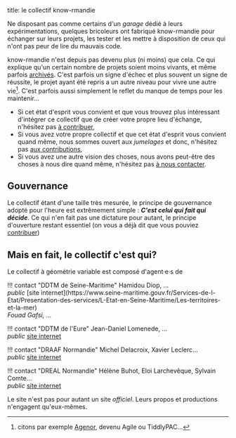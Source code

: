 title: le collectif know-rmandie

Ne disposant pas comme certains d'un _garage_ dédié à leurs expérimentations, quelques bricoleurs ont fabriqué know-rmandie pour échanger sur leurs projets, les tester et les mettre à disposition de ceux qui n'ont pas peur de lire du mauvais code.

know-rmandie n'est depuis pas devenu plus (ni moins) que cela. Ce qui explique qu'un certain nombre de projets soient moins vivants, et même parfois [archivés](../archives/index.md). C'est parfois un signe d'échec et plus souvent un signe de réussite, le projet ayant été repris a un autre niveau pour vivre une autre vie[^x]. C'est parfois aussi simplement le reflet du manque de temps pour les maintenir...

* Si cet état d'esprit vous convient et que vous trouvez plus intéressant d'intégrer ce collectif que de créer votre propre lieu d'échange, n'hésitez pas [à contribuer](./contribuer.md),
* Si vous avez votre propre collectif et que cet état d'esprit vous convient quand même, nous sommes ouvert aux _jumelages_ et donc, n'hésitez pas [aux contributions](./contribuer.md),
* Si vous avez une autre vision des choses, nous avons peut-être des choses à nous dire quand même, n'hésitez pas [à nous contacter](./contribuer.md).

## Gouvernance

Le collectif étant d'une taille très mesurée, le principe de gouvernance adopté pour l'heure est extrêmement simple : **_C'est celui qui fait qui décide_**. Ce qui n'en fait pas une dictature pour autant, le principe d'ouverture restant essentiel (on vous a déjà dit que vous pouviez [contribuer](./contribuer.md))

## Mais en fait, le collectif c'est qui?

Le collectif à géométrie variable est composé d'agent·e·s de

<div markdown="1" class="three cols">
!!! contact "DDTM de Seine-Maritime"
    Hamidou Diop, ...<br/>
    <i class="m-icons">public</i> [site internet](https://www.seine-maritime.gouv.fr/Services-de-l-Etat/Presentation-des-services/L-Etat-en-Seine-Maritime/Les-territoires-et-la-mer)<br/>
    <i>Fouad Gafsi, ...</i>

!!! contact "DDTM de l'Eure"
    Jean-Daniel Lomenede, ...<br/>
    <i class="m-icons">public</i> [site internet](http://www.eure.gouv.fr/Services-de-l-Etat/Agriculture-environnement-amenagement-et-logement/La-direction-departementale-des-territoires-et-de-la-mer-D.D.T.M/Coordonnees-et-plans-d-acces)

!!! contact "DRAAF Normandie"
    Michel Delacroix, Xavier Leclerc...<br/>
    <i class="m-icons">public</i> [site internet](https://draaf.normandie.agriculture.gouv.fr)

!!! contact "DREAL Normandie"
    Hélène Buhot, Eloi Larchevêque, Sylvain Comte...<br/>
    <i class="m-icons">public</i> [site internet](https://normandie.developpement-durable.gouv.fr)

</div>

Le site n'est pas pour autant un site _officiel_. Leurs propos et productions n'engagent qu'eux-mêmes.

[^x]: citons par exemple [Agenor](../../archives/AGENor/), devenu Agile ou TiddlyPAC...
